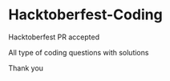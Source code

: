 # Hacktoberfest-Coding
Hacktoberfest PR accepted 

All type of coding questions with solutions

Thank you
